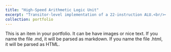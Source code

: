 ```yaml
---
title: "High-Speed Arithmetic Logic Unit"
excerpt: "Transitor-level implementation of a 22-instruction ALU.<br/><img src='/images/500x300.png'>"
collection: portfolio
---
```


This is an item in your portfolio. It can be have images or nice text. If you name the file .md, it will be parsed as markdown. If you name the file .html, it will be parsed as HTML. 
